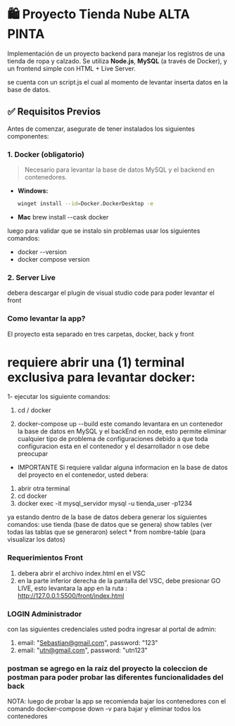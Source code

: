 # 🛍️ Proyecto Tienda Nube ALTA PINTA

Implementación de un proyecto backend para manejar los registros de una tienda de ropa y calzado. Se utiliza **Node.js**, **MySQL** (a través de Docker), y un frontend simple con HTML + Live Server.

se cuenta con un script.js el cual al momento de levantar inserta datos en la base de datos.

## ✅ Requisitos Previos

Antes de comenzar, asegurate de tener instalados los siguientes componentes:

### 1. Docker (obligatorio)

> Necesario para levantar la base de datos MySQL y el backend en contenedores.

- **Windows:**
  ```bash
  winget install --id=Docker.DockerDesktop -e

-  **Mac**
    brew install --cask docker

luego para validar que se instalo sin problemas usar los siguientes comandos:
* docker --version
* docker compose version

### 2. Server Live
debera descargar el plugin de visual studio code para poder levantar el front 


### Como levantar la app?

El proyecto esta separado en tres carpetas, docker, back y front


# requiere abrir una (1) terminal exclusiva para levantar docker:  

1- ejecutar los siguiente comandos:

1. cd / docker

2. docker-compose up --build 
        este comando levantara en un contenedor la base de datos en MySQL y el backEnd en node, esto permite eliminar cualquier tipo de problema de configuraciones
        debido a que toda configuracion esta en el contenedor y el desarrollador n ose debe preocupar

* IMPORTANTE Si requiere validar alguna informacion en la base de datos del proyecto en el contenedor, usted debera:
1. abrir otra terminal
2. cd docker
3. docker exec -it mysql_servidor mysql -u tienda_user -p1234


ya estando dentro de la base de datos debera generar los siguientes comandos:
    use tienda (base de datos que se genera)
    show tables (ver todas las tablas que se generaron)
    select * from nombre-table (para visualizar los datos)


### Requerimientos Front

1. debera abrir el archivo index.html en el VSC
2. en la parte inferior derecha de la pantalla del VSC, debe presionar GO LIVE, esto levantara la app en la ruta : http://127.0.0.1:5500/front/index.html

### LOGIN Administrador 
con las siguientes credenciales usted podra ingresar al portal de admin:
1. email: "Sebastian@gmail.com", password: "123"
2. email: "utn@gmail.com", password: "utn123" 

### postman se agrego en la raiz del proyecto la coleccion de postman para poder probar las diferentes funcionalidades del back 

NOTA: luego de probar la app se recomienda bajar los contenedores con el comando 
docker-compose down -v  para bajar y eliminar todos los contenedores